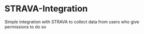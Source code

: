# STRAVA-Integration
Simple integration with STRAVA to collect data from users who give permissions to do so
